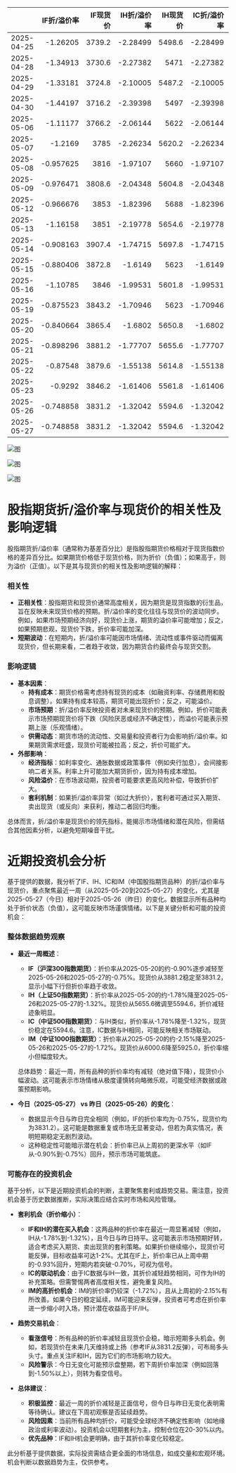 |            |   IF折/溢价率 |   IF现货价 |   IH折/溢价率 |   IH现货价 |   IC折/溢价率 |   IC现货价 |   IH折/溢价率 |   IH现货价 |
|:-----------|--------------:|-----------:|--------------:|-----------:|--------------:|-----------:|--------------:|-----------:|
| 2025-04-25 |     -1.26205  |     3739.2 |      -2.28499 |     5498.6 |      -2.28499 |     5498.6 |      -2.57433 |     5786.6 |
| 2025-04-28 |     -1.34913  |     3730.6 |      -2.27382 |     5471   |      -2.27382 |     5471   |      -2.51923 |     5729   |
| 2025-04-29 |     -1.33181  |     3724.8 |      -2.10005 |     5487.2 |      -2.10005 |     5487.2 |      -2.19842 |     5773.6 |
| 2025-04-30 |     -1.44197  |     3716.2 |      -2.39398 |     5497   |      -2.39398 |     5497   |      -2.49939 |     5801.4 |
| 2025-05-06 |     -1.11177  |     3766.2 |      -2.06144 |     5622   |      -2.06144 |     5622   |      -2.45329 |     5953.2 |
| 2025-05-07 |     -1.2169   |     3785   |      -2.26234 |     5620.2 |      -2.26234 |     5620.2 |      -2.55739 |     5955.2 |
| 2025-05-08 |     -0.957625 |     3816   |      -1.97107 |     5660   |      -1.97107 |     5660   |      -2.2617  |     6018.8 |
| 2025-05-09 |     -0.976471 |     3808.6 |      -2.04348 |     5604.8 |      -2.04348 |     5604.8 |      -2.25057 |     5945.2 |
| 2025-05-12 |     -0.966676 |     3853   |      -1.82396 |     5688   |      -1.82396 |     5688   |      -2.1153  |     6037   |
| 2025-05-13 |     -1.16158  |     3851   |      -2.19778 |     5654.6 |      -2.19778 |     5654.6 |      -2.51032 |     5996.6 |
| 2025-05-14 |     -0.908163 |     3907.4 |      -1.74715 |     5697.8 |      -1.74715 |     5697.8 |      -1.90524 |     6043   |
| 2025-05-15 |     -0.880406 |     3872.8 |      -1.6149  |     5623   |      -1.6149  |     5623   |      -1.78364 |     5949   |
| 2025-05-16 |     -1.10785  |     3846   |      -1.99531 |     5601.8 |      -1.99531 |     5601.8 |      -2.21348 |     5933.8 |
| 2025-05-19 |     -0.875523 |     3843.2 |      -1.70946 |     5623   |      -1.70946 |     5623   |      -1.96768 |     5975.4 |
| 2025-05-20 |     -0.840664 |     3865.4 |      -1.6802  |     5650.8 |      -1.6802  |     5650.8 |      -2.06014 |     6019.4 |
| 2025-05-21 |     -0.898296 |     3881.2 |      -1.77707 |     5655.6 |      -1.77707 |     5655.6 |      -2.14574 |     6000.6 |
| 2025-05-22 |     -0.87548  |     3879.6 |      -1.55138 |     5614.8 |      -1.55138 |     5614.8 |      -1.91397 |     5950   |
| 2025-05-23 |     -0.9292   |     3846.2 |      -1.61406 |     5561.8 |      -1.61406 |     5561.8 |      -1.96463 |     5872   |
| 2025-05-26 |     -0.748858 |     3831.2 |      -1.32042 |     5594.6 |      -1.32042 |     5594.6 |      -1.72151 |     5925   |
| 2025-05-27 |     -0.748858 |     3831.2 |      -1.32042 |     5594.6 |      -1.32042 |     5594.6 |      -1.72151 |     5925   |![图](Stock_index_IF.png)

![图](Stock_index_IH.png)

![图](Stock_index_IC.png)

![图](Stock_index_IM.png)

# 股指期货折/溢价率与现货价的相关性及影响逻辑

股指期货折/溢价率（通常称为基差百分比）是指股指期货价格相对于现货指数价格的差异百分比。如果期货价格低于现货价格，则为折价（负值）；如果高于，则为溢价（正值）。以下是其与现货价的相关性及影响逻辑的解释：

### 相关性
- **正相关性**：股指期货和现货价通常高度相关，因为期货是现货指数的衍生品，旨在反映未来现货价格的预期。折/溢价率的变化往往与现货价的波动同步。例如，如果市场预期经济向好，现货价上涨，期货的溢价率可能增加；反之，如果预期悲观，现货价下跌，折价率可能加深。
- **短期波动**：在短期内，折/溢价率可能因市场情绪、流动性或事件驱动而偏离现货价，但长期来看，二者趋于收敛，因为期货合约最终会与现货交割。

### 影响逻辑
- **基本因素**：
  - **持有成本**：期货价格需考虑持有现货的成本（如融资利率、存储费用和股息调整）。如果持有成本较高，期货可能出现折价；反之，可能溢价。
  - **市场预期**：折/溢价率反映投资者对未来现货价的预期。例如，折价可能表示市场预期现货价将下跌（风险厌恶或经济不确定性），而溢价可能表示预期上涨（乐观情绪）。
  - **供需动态**：期货市场的流动性、交易量和投资者行为会影响折/溢价率。如果期货需求旺盛，现货价可能被拉高；反之，折价可能扩大。
- **外部影响**：
  - **经济指标**：如利率变化、通胀数据或政策事件（例如央行加息），会间接影响二者关系。利率上升可能加大期货折价，因为持有成本增加。
  - **风险溢价**：在市场波动期，投资者可能要求更高风险补偿，导致折价扩大。
  - **套利机制**：如果折/溢价率异常（如过大折价），套利者可通过买入期货、卖出现货（或反向）来获利，推动二者回归均衡。

总体而言，折/溢价率是现货价的领先指标，能揭示市场情绪和潜在风险，但需结合其他因素分析，以避免短期噪音干扰。

# 近期投资机会分析

基于提供的数据，我分析了IF、IH、IC和IM（中国股指期货品种）的折/溢价率与现货价，重点聚焦最近一周（从2025-05-20到2025-05-27）的变化，尤其是2025-05-27（今日）相对于2025-05-26（昨日）的变化。数据显示所有品种均处于折价状态（负值），这可能反映市场谨慎情绪。以下是关键分析和可能的投资机会：

### 整体数据趋势观察
- **最近一周概述**：
  - **IF（沪深300指数期货）**：折价率从2025-05-20的约-0.90%逐步减轻至2025-05-26和2025-05-27的-0.75%。现货价从3881.2稳定至3831.2，显示小幅下行但折价率趋于收敛。
  - **IH（上证50指数期货）**：折价率从2025-05-20的约-1.78%降至2025-05-26和2025-05-27的-1.32%。现货价从5655.6微调至5594.6，折价减轻迹象明显。
  - **IC（中证500指数期货）**：与IH类似，折价率从-1.78%降至-1.32%，现货价稳定在5594.6。注意，IC数据与IH相同，可能反映相关市场联动。
  - **IM（中证1000指数期货）**：折价率从2025-05-20的约-2.15%降至2025-05-26和2025-05-27的-1.72%。现货价从6000.6降至5925.0，折价率缩小但幅度较大。
  
  总体趋势：最近一周，所有品种的折价率均有减轻（绝对值下降），现货价小幅波动。这可能表示市场情绪从极度谨慎转向略微乐观，可能受经济数据或政策预期影响。

- **今日（2025-05-27） vs 昨日（2025-05-26）的变化**：
  - 数据显示今日与昨日完全相同（例如，IF的折价率均为-0.75%，现货价均为3831.2）。这可能是数据重复或市场无显著变动，但若为真实情况，表明短期稳定无剧烈波动。
  - 这种稳定性可能暗示潜在机会：折价率已从上周初的更深水平（如IF从-0.90%到-0.75%）回升，预示市场可能筑底。

### 可能存在的投资机会
基于分析，以下是近期投资机会的判断，主要聚焦套利或趋势交易。需注意，投资机会基于历史数据推断，实际决策应结合实时市场和风险管理。

- **套利机会（折价缩小）**：
  - **IF和IH的潜在买入机会**：这两品种的折价率在最近一周显著减轻（例如，IH从-1.78%到-1.32%），且今日与昨日持平。这可能表示市场预期好转，适合考虑买入期货、卖出现货的套利策略。如果折价继续缩小，现货价可能反弹，目标收益率可达1-2%。尤其在IF上，折价率已从上周中期的-0.93%回升，短期内若突破-0.70%，可视为信号。
  - **IC的联动机会**：由于IC数据与IH一致，其折价减轻趋势相同，可作为IH的补充策略。但需警惕两者高度相关性，避免重复风险。
  - **IM的高折价机会**：IM的折价率仍较深（-1.72%），且从上周初的-2.15%有所改善。如果今日的稳定延续，IM可能迎来反弹，投资者可考虑在折价率进一步缩小时入场，预计潜在收益高于IF/IH。

- **趋势交易机会**：
  - **看涨信号**：所有品种的折价率减轻且现货价企稳，暗示短期多头机会。例如，若现货价在未来几天维持或上扬（参考IF从3831.2反弹），可布局多头头寸。重点关注IF和IH，因为它们的市场影响力较大。
  - **风险警示**：今日无变化可能预示盘整期，若下周折价率加深（例如回落到-1.50%以上），则转为看空信号。

- **总体建议**：
  - **积极监控**：最近一周的折价减轻是正面信号，但今日与昨日无变化表明需等待确认。建议在下周初观察是否延续趋势。
  - **风险因素**：当前所有品种均折价，可能受全球经济不确定性影响（如地缘政治或利率波动）。投资机会以短期套利为主，控制仓位在20-30%以内。
  - **优先品种**：IF和IH机会更明确，由于其折价率变化较稳定。

此分析基于提供数据，实际投资需结合更全面的市场信息，如成交量和宏观环境。机会判断以数据趋势为主，仅供参考。

